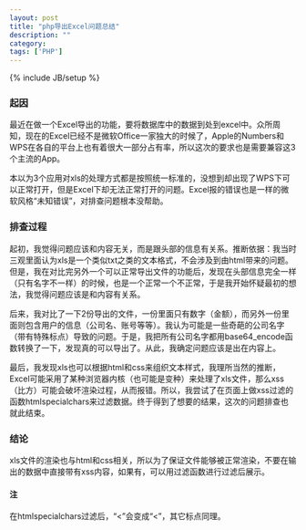 ```yaml
---
layout: post
title: "php导出Excel问题总结"
description: ""
category: 
tags: ['PHP']
---
```

{% include JB/setup %}
### 起因

最近在做一个Excel导出的功能，要将数据库中的数据到处到excel中。众所周知，现在的Excel已经不是微软Office一家独大的时候了，Apple的Numbers和WPS在各自的平台上也有着很大一部分占有率，所以这次的要求也是需要兼容这3个主流的App。

本以为3个应用对xls的处理方式都是按照统一标准的，没想到却出现了WPS下可以正常打开，但是Excel下却无法正常打开的问题。Excel报的错误也是一样的微软风格“未知错误”，对排查问题根本没帮助。

### 排查过程

起初，我觉得问题应该和内容无关，而是跟头部的信息有关系。推断依据：我当时三观里面认为xls是一个类似txt之类的文本格式，不会涉及到由html带来的问题。但是，我在对比完另外一个可以正常导出文件的功能后，发现在头部信息完全一样（只有名字不一样）的时候，也是一个正常一个不正常，于是我开始怀疑最初的想法，我觉得问题应该是和内容有关系。

后来，我对比了一下2份导出的文件，一份里面只有数字（金额），而另外一份里面则包含用户的信息（公司名、账号等等）。我认为可能是一些奇葩的公司名字（带有特殊标点）导致的问题。于是，我把所有公司名字都用base64_encode函数转换了一下，发现真的可以导出了。从此，我确定问题应该是出在内容上。

最后，我发现xls也可以根据html和css来组织文本样式，我理所当然的推断，Excel可能采用了某种浏览器内核（也可能是变种）来处理了xls文件，那么xss（比方<script>alert(111);</script>）可能会破坏渲染过程，从而报错。所以，我尝试了在页面上做xss过滤的函数htmlspecialchars来过滤数据。终于得到了想要的结果，这次的问题排查也就此结束。

### 结论

xls文件的渲染也与html和css相关，所以为了保证文件能够被正常渲染，不要在输出的数据中直接带有xss内容，如果有，可以用过滤函数进行过滤后展示。

#### 注

在htmlspecialchars过滤后，“<”会变成“&lt;”，其它标点同理。

